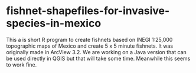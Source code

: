 # fishnet-shapefiles-for-invasive-species-in-mexico
This a is short R program to create fishnets based on INEGI 1:25,000 topographic maps of Mexico and create 5 x 5 minute fishnets. It was originally made in ArcView 3.2. We are working on a Java version that can be used directly in QGIS but that will take some time. Meanwhile this seems to work fine.
